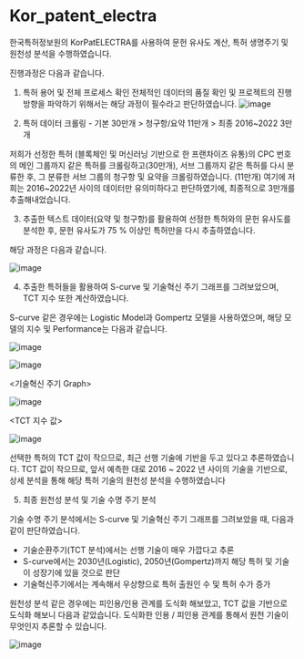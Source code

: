 

# Kor_patent_electra
한국특허정보원의 KorPatELECTRA를 사용하여 문헌 유사도 계산, 특허 생명주기 및 원천성 분석을 수행하였습니다.






진행과정은 다음과 같습니다.

1) 특허 용어 및 전체 프로세스 확인 
전체적인 데이터의 품질 확인 및 프로젝트의 진행방향을 파악하기 위해서는 해당 과정이 필수라고 판단하였습니다.
![image](https://user-images.githubusercontent.com/73458088/207750778-06f0ab70-b3d3-4bee-be0b-4e677816ec24.png)

2) 특허 데이터 크롤링 - 기본 30만개 > 청구항/요약 11만개 > 최종 2016~2022 3만개

저희가 선정한 특허 (블록체인 및 머신러닝 기반으로 한 프랜차이즈 유통)의 CPC 번호의 메인 그룹까지 같은 특허를 크롤링하고(30만개), 서브 그룹까지 같은 특허를 다시 분류한 후, 그 분류한 서브 그룹의 청구항 및 요약을 크롤링하였습니다. (11만개) 여기에 저희는 2016~2022년 사이의 데이터만 유의미하다고 판단하였기에, 최종적으로 3만개를 추출해내었습니다.

3) 추출한 텍스트 데이터(요약 및 청구항)를 활용하여 선정한 특허와의 문헌 유사도를 분석한 후, 문헌 유사도가 75 % 이상인 특허만을 다시 추출하였습니다.

해당 과정은 다음과 같습니다.

![image](https://user-images.githubusercontent.com/73458088/207750927-43d11783-87ad-4d9b-9b33-a377deb58928.png)


4) 추출한 특허들을 활용하여 S-curve 및 기술혁신 주기 그래프를 그려보았으며, TCT 지수 또한 계산하였습니다.

S-curve 같은 경우에는 Logistic Model과 Gompertz 모델을 사용하였으며, 해당 모델의 지수 및 Performance는 다음과 같습니다.

![image](https://user-images.githubusercontent.com/73458088/207751394-d1c39553-579d-4108-8c57-066fed01ac40.png)

<S-curve Graph>

![image](https://user-images.githubusercontent.com/73458088/207751482-e12c9d71-0560-45c9-9bfe-7a18c13c2d70.png)


<기술혁신 주기 Graph>

![image](https://user-images.githubusercontent.com/73458088/207751506-92de150c-3608-440f-880d-2d4a0859918d.png)


<TCT 지수 값>

![image](https://user-images.githubusercontent.com/73458088/207751524-e22e8453-b63d-43c6-b375-eabcc19ffe2c.png)


선택한 특허의 TCT 값이 작으므로, 최근 선행 기술에 기반을 두고 있다고 추론하였습니다. TCT 값이 작으므로, 앞서 예측한 대로 2016 ~ 2022 년 사이의 기술을 기반으로, 상세 분석을 통해 해당 특허 기술의 원천성 분석을 수행하였습니다


5) 최종 원천성 분석 및 기술 수명 주기 분석

기술 수명 주기 분석에서는 S-curve 및 기술혁신 주기 그래프를 그려보았을 때, 다음과 같이 판단하였습니다.
- 기술순환주기(TCT 분석)에서는 선행 기술이 매우 가깝다고 추론
- S-curve에서는 2030년(Logistic), 2050년(Gompertz)까지
해당 특허 및 기술이 성장기에 있을 것으로 판단
- 기술혁신주기에서는 계속해서 우상향으로 특허 출원인 수 및 특허
수가 증가

원천성 분석 같은 경우에는 피인용/인용 관계를 도식화 해보았고, TCT 값을 기반으로 도식화 해보니 다음과 같았습니다. 도식화한 인용 / 피인용 관계를 통해서 원천 기술이 무엇인지 추론할 수 있습니다.

![image](https://user-images.githubusercontent.com/73458088/207751971-e29d62b1-ca4e-4d5a-ad2e-6e00b85311f6.png)








